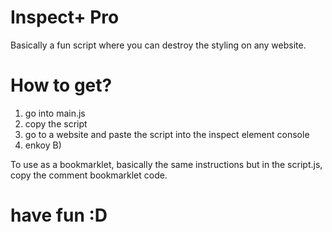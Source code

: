 # Inspect+ Pro
Basically a fun script where you can destroy the styling on any website.

# How to get?
1. go into main.js
2. copy the script
3. go to a website and paste the script into the inspect element console
4. enkoy B)

To use as a bookmarklet, basically the same instructions but in the script.js, copy the comment bookmarklet code.

# have fun :D
